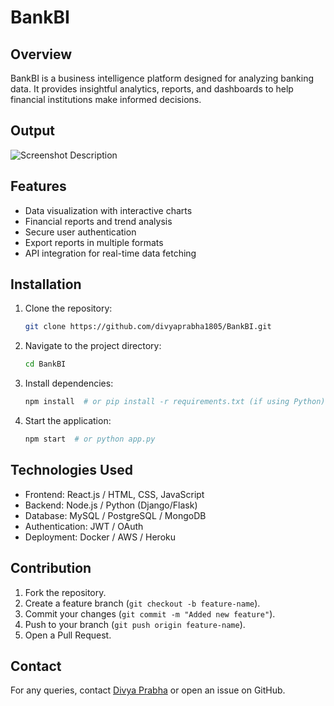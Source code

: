 # BankBI

## Overview
BankBI is a business intelligence platform designed for analyzing banking data. It provides insightful analytics, reports, and dashboards to help financial institutions make informed decisions.

## Output
![Screenshot Description](screenshot.png)

## Features
- Data visualization with interactive charts
- Financial reports and trend analysis
- Secure user authentication
- Export reports in multiple formats
- API integration for real-time data fetching

## Installation
1. Clone the repository:
   ```sh
   git clone https://github.com/divyaprabha1805/BankBI.git
   ```
2. Navigate to the project directory:
   ```sh
   cd BankBI
   ```
3. Install dependencies:
   ```sh
   npm install  # or pip install -r requirements.txt (if using Python)
   ```
4. Start the application:
   ```sh
   npm start  # or python app.py
   ```

## Technologies Used
- Frontend: React.js / HTML, CSS, JavaScript
- Backend: Node.js / Python (Django/Flask)
- Database: MySQL / PostgreSQL / MongoDB
- Authentication: JWT / OAuth
- Deployment: Docker / AWS / Heroku

## Contribution
1. Fork the repository.
2. Create a feature branch (`git checkout -b feature-name`).
3. Commit your changes (`git commit -m "Added new feature"`).
4. Push to your branch (`git push origin feature-name`).
5. Open a Pull Request.

## Contact
For any queries, contact [Divya Prabha](mailto:divyaprabha@example.com) or open an issue on GitHub.

